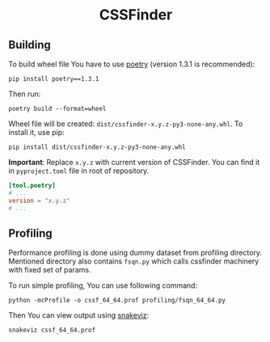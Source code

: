 <center>
<h1>CSSFinder</h1>
</center>

## Building

To build wheel file You have to use [poetry](https://pypi.org/project/poetry/)
(version 1.3.1 is recommended):

```
pip install poetry==1.3.1
```

Then run:

```
poetry build --format=wheel
```

Wheel file will be created: `dist/cssfinder-x.y.z-py3-none-any.whl`. To install
it, use pip:

```
pip install dist/cssfinder-x.y.z-py3-none-any.whl
```

**Important**: Replace `x.y.z` with current version of CSSFinder. You can find
it in `pyproject.toml` file in root of repository.

```toml
[tool.poetry]
# ...
version = "x.y.z"
# ...
```

## Profiling

Performance profiling is done using dummy dataset from profiling directory.
Mentioned directory also contains `fsqn.py` which calls cssfinder machinery
with fixed set of params.

To run simple profiling, You can use following command:

```
python -mcProfile -o cssf_64_64.prof profiling/fsqn_64_64.py
```

Then You can view output using [snakeviz](https://pypi.org/project/snakeviz/):

```
snakeviz cssf_64_64.prof
```
